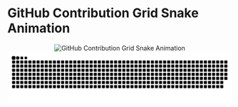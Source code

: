 # GitHub Contribution Grid Snake Animation

<div align="center">
    <img src="https://cdn.jsdelivr.net/gh/Im-Hsn/Im-Hsn/assets/github-contribution-grid-snake.svg" alt="GitHub Contribution Grid Snake Animation" />
</div>

<picture>
  <source media="(prefers-color-scheme: dark)" srcset="https://raw.githubusercontent.com/Im-Hsn/Im-Hsn/output/github-contribution-grid-snake-dark.svg">
  <source media="(prefers-color-scheme: light)" srcset="https://raw.githubusercontent.com/Im-Hsn/Im-Hsn/output/github-contribution-grid-snake.svg">
  <img alt="GitHub Contribution Grid Snake Animation" src="https://raw.githubusercontent.com/Im-Hsn/Im-Hsn/output/github-contribution-grid-snake.svg">
</picture>
